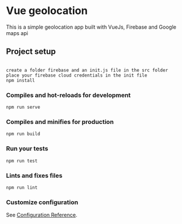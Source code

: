 # Vue geolocation
This is a simple geolocation app built with VueJs, Firebase and Google maps api

## Project setup
```

create a folder firebase and an init.js file in the src folder
place your firebase cloud credentials in the init file
npm install
```

### Compiles and hot-reloads for development
```
npm run serve
```

### Compiles and minifies for production
```
npm run build
```

### Run your tests
```
npm run test
```

### Lints and fixes files
```
npm run lint
```

### Customize configuration
See [Configuration Reference](https://cli.vuejs.org/config/).

